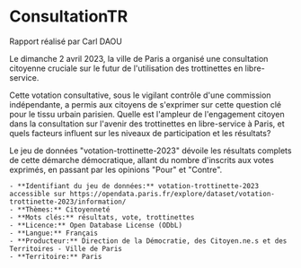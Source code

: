 # ConsultationTR
Rapport réalisé par Carl DAOU
   
Le dimanche 2 avril 2023, la ville de Paris a organisé  une consultation citoyenne cruciale sur le futur de l'utilisation des trottinettes en libre-service.

Cette votation consultative, sous le vigilant contrôle d'une commission indépendante, a permis aux citoyens de s'exprimer sur cette question clé pour le tissu urbain parisien. Quelle est l'ampleur de l'engagement citoyen dans la consultation sur l'avenir des trottinettes en libre-service à Paris, et quels facteurs influent sur les niveaux de participation et les résultats?
    
Le jeu de données "votation-trottinette-2023" dévoile les résultats complets de cette démarche démocratique, 
allant du nombre d'inscrits aux votes exprimés, en passant par les opinions "Pour" et "Contre".
    
    - **Identifiant du jeu de données:** votation-trottinette-2023 accessible sur https://opendata.paris.fr/explore/dataset/votation-trottinette-2023/information/
    - **Thèmes:** Citoyenneté
    - **Mots clés:** résultats, vote, trottinettes
    - **Licence:** Open Database License (ODbL)
    - **Langue:** Français
    - **Producteur:** Direction de la Démocratie, des Citoyen.ne.s et des Territoires - Ville de Paris
    - **Territoire:** Paris
